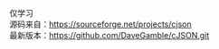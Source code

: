 仅学习
<br/>
源码来自：https://sourceforge.net/projects/cjson
<br/>
最新版本：https://github.com/DaveGamble/cJSON.git
